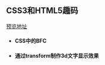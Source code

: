 ## CSS3和HTML5趣码

[预览地址](https://jacecao.github.io/html_css/)

* #### CSS中的BFC 

* #### 通过transform制作3d文字显示效果
